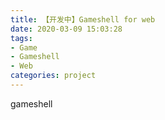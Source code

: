 ```yaml
---
title: 【开发中】Gameshell for web
date: 2020-03-09 15:03:28
tags:
- Game
- Gameshell
- Web
categories: project
---
```


gameshell